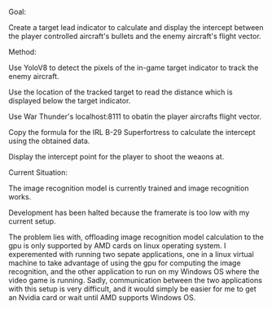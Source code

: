 Goal:

  Create a target lead indicator to calculate and display the intercept between the player controlled aircraft's bullets and the enemy aircraft's flight vector.
  
Method: 

  Use YoloV8 to detect the pixels of the in-game target indicator to track the enemy aircraft. 
  
  Use the location of the tracked target to read the distance which is displayed below the target indicator.
  
  Use War Thunder's localhost:8111 to obatin the player aircrafts flight vector.
  
  Copy the formula for the IRL B-29 Superfortress to calculate the intercept using the obtained data.
  
  Display the intercept point for the player to shoot the weaons at.
  



Current Situation:

  The image recognition model is currently trained and image recognition works. 
  
  Development has been halted because the framerate is too low with my current setup. 
  
  The problem lies with, offloading image recognition model calculation to the gpu is only supported by AMD cards on linux operating system. I experemented with running two sepate applications, one in a linux virtual machine to take advantage of using the gpu for computing the image recognition, and the other application to run on my Windows OS where the video game is running. Sadly, communication between the two applications with this setup is very difficult, and it would simply be easier for me to get an Nvidia card or wait until AMD supports Windows OS.
